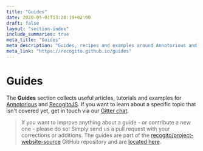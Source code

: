 ```yaml
---
title: "Guides"
date: 2020-05-01T13:28:19+02:00
draft: false
layout: "section-index"
include_summaries: true
meta_title: "Guides"
meta_description: "Guides, recipes and examples around Annotorious and RecogitoJS"
meta_link: "https://recogito.github.io/guides"
---
```


# Guides

The __Guides__ section collects useful articles, tutorials and examples for 
[Annotorious](/annotorious) and [RecogitoJS](https://github.com/recogito/recogito-js). If you 
want to learn about a specific topic that isn't covered yet, get in touch via 
our [Gitter chat](https://gitter.im/recogito/annotorious). 

> If you want to improve anything about a guide - or contribute a new one - please do so!
> Simply send us a pull request with your corrections or additions. The guides are
> part of the [recogito/project-website-source](https://github.com/recogito/project-website-source)
> GitHub repository and are [located here](https://github.com/recogito/project-website-source/tree/master/content/guides).
